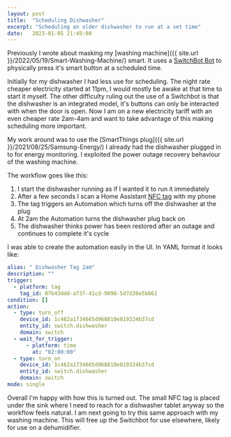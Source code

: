 ```yaml
---
layout: post
title:  "Scheduling Dishwasher"
excerpt: "Scheduling an older dishwasher to run at a set time"
date:   2023-01-05 21:45:00
---
```


Previously I wrote about masking my [washing machine]({{ site.url }}/2022/05/19/Smart-Washing-Machine/) smart. It uses a [SwitchBot Bot](https://www.switch-bot.com/pages/switchbot-bot) to physically press it's smart button at a scheduled time.

Initially for my dishwasher I had less use for scheduling. The night rate cheaper electricity started at 11pm, I would mostly be awake at that time to start it myself. The other difficulty ruling out the use of a Switchbot is that the dishwasher is an integrated model, it's buttons can only be interacted with when the door is open. Now I am on a new electricity tariff with an even cheaper rate 2am-4am and want to take advantage of this making scheduling more important.

My work around was to use the [SmartThings plug]({{ site.url }}/2021/08/25/Samsung-Energy/) I already had the dishwasher plugged in to for energy monitoring. I exploited the power outage recovery behaviour of the washing machine.

The workflow goes like this:

1. I start the dishwasher running as if I wanted it to run it immediately
2. After a few seconds I scan a Home Assistant [NFC tag](https://www.home-assistant.io/integrations/tag/) with my phone
3. The tag triggers an Automation which turns off the dishwasher at the plug
4. At 2am the Automation turns the dishwasher plug back on
5. The dishwasher thinks power has been restored after an outage and continues to complete it's cycle

I was able to create the automation easily in the UI. In YAML format it looks like:

```yaml
alias: " Dishwasher Tag 2am"
description: ""
trigger:
  - platform: tag
    tag_id: 07b43ddd-a737-41cd-9898-5d7d38e5b661
condition: []
action:
  - type: turn_off
    device_id: 1c462a1734665d968810e819324b37cd
    entity_id: switch.dishwasher
    domain: switch
  - wait_for_trigger:
      - platform: time
        at: "02:00:00"
  - type: turn_on
    device_id: 1c462a1734665d968810e819324b37cd
    entity_id: switch.dishwasher
    domain: switch
mode: single
```

Overall I'm happy with how this is turned out. The small NFC tag is placed under the sink where I need to reach for a dishwasher tablet anyway so the workflow feels natural.
I am next going to try this same approach with my washing machine. This will free up the Switchbot for use elsewhere, likely for use on a dehumidifier.

